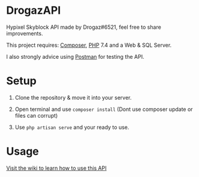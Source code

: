 # DrogazAPI
Hypixel Skyblock API made by Drogaz#6521, feel free to share improvements.

This project requires: [Composer](https://getcomposer.org/), [PHP](https://www.php.net/) 7.4 and a Web & SQL Server.

I also strongly advice using [Postman](https://www.postman.com/) for testing the API.

# Setup


1. Clone the repository & move it into your server.

2. Open terminal and use ``composer install`` (Dont use composer update or files can corrupt)

3. Use ``php artisan serve`` and your ready to use.


# Usage

[Visit the wiki to learn how to use this API](https://github.com/DrogazDev/DrogazAPI/wiki)